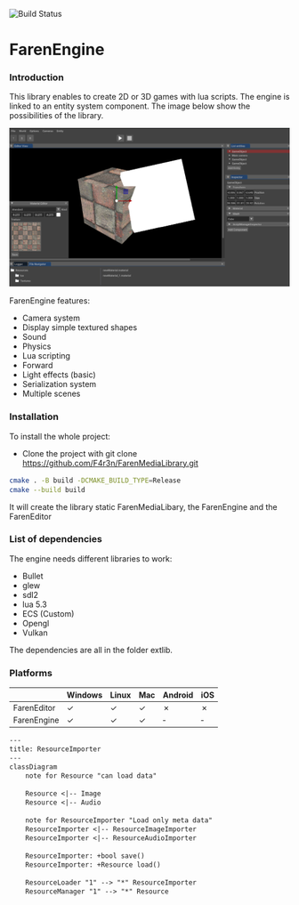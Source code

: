 ![Build Status](https://github.com/F4r3n/FarenMediaLibrary/actions/workflows/ccpp.yml/badge.svg?branch=main)

# FarenEngine

### Introduction
This library enables to create 2D or 3D games with lua scripts. The engine is linked to an entity system component.
The image below show the possibilities of the library.

![Link image](.github/images/interface.png)

FarenEngine features:
+ Camera system 
+ Display simple textured shapes
+ Sound
+ Physics
+ Lua scripting
+ Forward
+ Light effects (basic)
+ Serialization system
+ Multiple scenes

### Installation

To install the whole project:

* Clone the project with
git clone https://github.com/F4r3n/FarenMediaLibrary.git


```sh
cmake . -B build -DCMAKE_BUILD_TYPE=Release
cmake --build build
```
It will create the library static FarenMediaLibary, the FarenEngine and the FarenEditor


### List of dependencies

The engine needs different libraries to work:

+ Bullet
+ glew
+ sdl2
+ lua 5.3
+ ECS (Custom)
+ Opengl
+ Vulkan

The dependencies are all in the folder extlib.

### Platforms

|  | Windows | Linux | Mac | Android | iOS |
|---|---|---|---|---|---|
| FarenEditor | &check;  | &check;  | &check;  | &cross; | &cross; |
| FarenEngine | &check;  | &check;  | &check;  | &dash; | &dash; |

```mermaid
---
title: ResourceImporter
---
classDiagram
    note for Resource "can load data"

    Resource <|-- Image
    Resource <|-- Audio

    note for ResourceImporter "Load only meta data"
    ResourceImporter <|-- ResourceImageImporter
    ResourceImporter <|-- ResourceAudioImporter

    ResourceImporter: +bool save()
    ResourceImporter: +Resource load()

    ResourceLoader "1" --> "*" ResourceImporter
    ResourceManager "1" --> "*" Resource


```